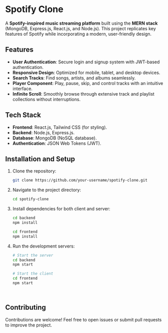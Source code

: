 # Spotify Clone

A **Spotify-inspired music streaming platform** built using the **MERN stack** (MongoDB, Express.js, React.js, and Node.js). This project replicates key features of Spotify while incorporating a modern, user-friendly design.

## Features

- **User Authentication**: Secure login and signup system with JWT-based authentication.
- **Responsive Design**: Optimized for mobile, tablet, and desktop devices.
- **Search Tracks**: Find songs, artists, and albums seamlessly.
- **Player Component**: Play, pause, skip, and control tracks with an intuitive interface.
- **Infinite Scroll**: Smoothly browse through extensive track and playlist collections without interruptions.

## Tech Stack

- **Frontend**: React.js, Tailwind CSS (for styling).
- **Backend**: Node.js, Express.js.
- **Database**: MongoDB (NoSQL database).
- **Authentication**: JSON Web Tokens (JWT).

## Installation and Setup

1. Clone the repository:
   ```bash
   git clone https://github.com/your-username/spotify-clone.git
   ```

2. Navigate to the project directory:
   ```bash
   cd spotify-clone
   ```

3. Install dependencies for both client and server:
   ```bash
   cd backend
   npm install

   cd frontend
   npm install


4. Run the development servers:
   ```bash
   # Start the server
   cd backend
   npm start

   # Start the client
   cd frontend
   npm start




## Contributing

Contributions are welcome! Feel free to open issues or submit pull requests to improve the project.


